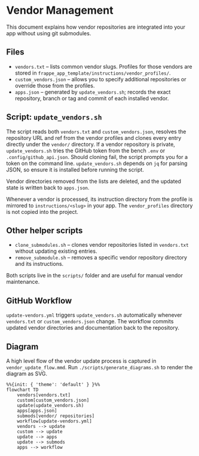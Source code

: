 # Vendor Management

This document explains how vendor repositories are integrated into your app without using git submodules.

## Files

- `vendors.txt` – lists common vendor slugs. Profiles for those vendors are stored in `frappe_app_template/instructions/vendor_profiles/`.
- `custom_vendors.json` – allows you to specify additional repositories or override those from the profiles.
- `apps.json` – generated by `update_vendors.sh`; records the exact repository, branch or tag and commit of each installed vendor.

## Script: `update_vendors.sh`

The script reads both `vendors.txt` and `custom_vendors.json`, resolves the repository URL and ref from the vendor profiles and clones every entry directly under the `vendor/` directory. If a vendor repository is private, `update_vendors.sh` tries the GitHub token from the bench `.env` or `.config/github_api.json`. Should cloning fail, the script prompts you for a token on the command line. `update_vendors.sh` depends on `jq` for parsing JSON, so ensure it is installed before running the script.

Vendor directories removed from the lists are deleted, and the updated state is written back to `apps.json`.

Whenever a vendor is processed, its instruction directory from the profile is
mirrored to `instructions/<slug>` in your app. The `vendor_profiles` directory
is not copied into the project.

## Other helper scripts

- `clone_submodules.sh` – clones vendor repositories listed in `vendors.txt` without updating existing entries.
- `remove_submodule.sh` – removes a specific vendor repository directory and its instructions.

Both scripts live in the `scripts/` folder and are useful for manual vendor maintenance.

## GitHub Workflow

`update-vendors.yml` triggers `update_vendors.sh` automatically whenever `vendors.txt` or `custom_vendors.json` change. The workflow commits updated vendor directories and documentation back to the repository.

## Diagram

A high level flow of the vendor update process is captured in `vendor_update_flow.mmd`. Run `./scripts/generate_diagrams.sh` to render the diagram as SVG.

```mermaid
%%{init: { 'theme': 'default' } }%%
flowchart TD
    vendors[vendors.txt]
    custom[custom_vendors.json]
    update(update_vendors.sh)
    apps[apps.json]
    submods[vendor/ repositories]
    workflow[update-vendors.yml]
    vendors --> update
    custom --> update
    update --> apps
    update --> submods
    apps --> workflow
```
